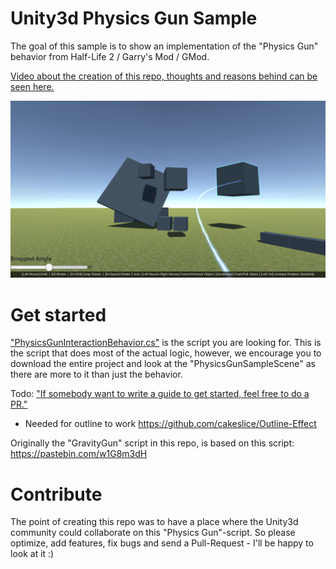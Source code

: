 # Unity3d Physics Gun Sample
The goal of this sample is to show an implementation of the "Physics Gun" behavior from Half-Life 2 / Garry's Mod / GMod.

[Video about the creation of this repo, thoughts and reasons behind can be seen here.](https://www.youtube.com/watch?v=HnnhU2hlHkg)

![alt text](Screenshots/Screenshot_1.png "Physics Gun Sample Screenshot")

# Get started
["PhysicsGunInteractionBehavior.cs"](Unity3d-PhysicsGun/Assets/_PhysicsGunAssets/Scripts/PhysicsGunInteractionBehavior.cs) is the script you are looking for.
This is the script that does most of the actual logic, however, we encourage you to download the entire project and look at the "PhysicsGunSampleScene" as there are more to it than just the behavior. 

Todo: ["If somebody want to write a guide to get started, feel free to do a PR."](https://github.com/Laumania/Unity3d-PhysicsGun/issues/8)
- Needed for outline to work https://github.com/cakeslice/Outline-Effect

Originally the "GravityGun" script in this repo, is based on this script: https://pastebin.com/w1G8m3dH

# Contribute
The point of creating this repo was to have a place where the Unity3d community could collaborate on this "Physics Gun"-script.
So please optimize, add features, fix bugs and send a Pull-Request - I'll be happy to look at it :)
